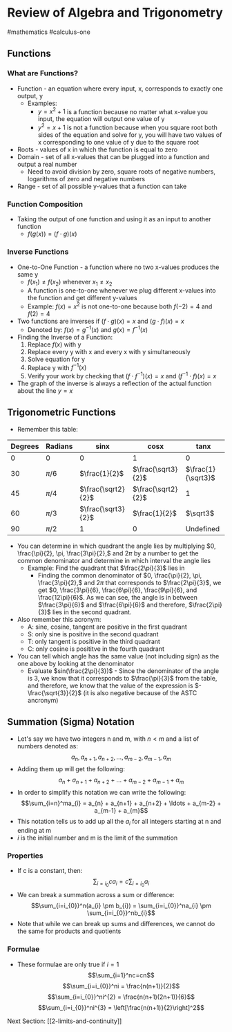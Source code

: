 # Review of Algebra and Trigonometry
#mathematics #calculus-one

## Functions
### What are Functions?
 - Function - an equation where every input, x, corresponds to exactly one output, y
	 - Examples:
		 - $y = x^{2} + 1$ is a function because no matter what x-value you input, the equation will output one value of y
		 - $y^{2} = x + 1$ is not a function because when you square root both sides of the equation and solve for y, you will have two values of x corresponding to one value of y due to the square root
 - Roots - values of x in which the function is equal to zero
 - Domain - set of all x-values that can be plugged into a function and output a real number
	 - Need to avoid division by zero, square roots of negative numbers, logarithms of zero and negative numbers
 - Range - set of all possible y-values that a function can take

### Function Composition
 - Taking the output of one function and using it as an input to another function
	 - $f(g(x)) = (f \cdot g)(x)$

### Inverse Functions
 - One-to-One Function - a function where no two x-values produces the same y
	 - $f(x_{1}) \neq f(x_{2})$ whenever $x_{1} \neq x_{2}$
	 - A function is one-to-one whenever we plug different x-values into the function and get different y-values
	 - Example: $f(x) = x^2$ is not one-to-one because both $f(-2) = 4$ and $f(2) = 4$
 - Two functions are inverses if $(f \cdot g)(x) = x$ and $(g \cdot f)(x) = x$
	 - Denoted by: $f(x) = g^{-1}(x)$ and $g(x) = f^{-1}(x)$
 - Finding the Inverse of a Function:
	 1. Replace $f(x)$ with y
	 2. Replace every y with x and every x with y simultaneously
	 3. Solve equation for y
	 4. Replace y with $f^{-1}(x)$
	 5. Verify your work by checking that $(f \cdot f^{-1})(x) = x$ and $(f^{-1} \cdot f)(x) = x$
 - The graph of the inverse is always a reflection of the actual function about the line $y = x$

## Trigonometric Functions
 - Remember this table:

| Degrees | Radians | sinx | cosx | tanx |
| ------- | ------- | ---- | ---- | ---- |
| 0       | 0       | 0      | 1     | 0     |
| 30      | $\pi/6$ | $\frac{1}{2}$     | $\frac{\sqrt3}{2}$     | $\frac{1}{\sqrt3}$     |
| 45      | $\pi/4$ | $\frac{\sqrt2}{2}$     | $\frac{\sqrt2}{2}$     | 1     |
| 60      | $\pi/3$ | $\frac{\sqrt3}{2}$     | $\frac{1}{2}$     | $\sqrt3$     |
| 90      | $\pi/2$ | 1     | 0     | Undefined     |
 - You can determine in which quadrant the angle lies by multiplying $0, \frac{\pi}{2}, \pi, \frac{3\pi}{2},$ and $2\pi$ by a number to get the common denominator and determine in which interval the angle lies
	 - Example: Find the quadrant that $\frac{2\pi}{3}$ lies in
		 - Finding the common denominator of $0, \frac{\pi}{2}, \pi, \frac{3\pi}{2},$ and $2\pi$ that corresponds to $\frac{2\pi}{3}$, we get $0, \frac{3\pi}{6}, \frac{6\pi}{6}, \frac{9\pi}{6}, and \frac{12\pi}{6}$. As we can see, the angle is in between $\frac{3\pi}{6}$ and $\frac{6\pi}{6}$ and therefore, $\frac{2\pi}{3}$ lies in the second quadrant.
 - Also remember this acronym:
	 - A: sine, cosine, tangent are positive in the first quadrant
	 - S: only sine is positive in the second quadrant
	 - T: only tangent is positive in the third quadrant
	 - C: only cosine is posititve in the fourth quadrant
 - You can tell which angle has the same value (not including sign) as the one above by looking at the denominator
	 - Evaluate $sin(\frac{2\pi}{3})$ - Since the denominator of the angle is 3, we know that it corresponds to $\frac{\pi}{3}$ from the table, and therefore, we know that the value of the expression is $-\frac{\sqrt{3}}{2}$ (it is also negative because of the ASTC ancronym)

## Summation (Sigma) Notation
 - Let's say we have two integers n and m, with $n < m$ and a list of numbers denoted as: $$a_{n}, a_{n+1}, a_{n+2}, \ldots, a_{m-2}, a_{m-1}, a_{m}$$
 - Adding them up will get the following: $$a_{n} + a_{n+1} + a_{n+2} + \ldots + a_{m-2} + a_{m-1} + a_{m}$$
 - In order to simplify this notation we can write the following: $$\sum_{i=n}^ma_{i} = a_{n} + a_{n+1} + a_{n+2} + \ldots + a_{m-2} + a_{m-1} + a_{m}$$
 - This notation tells us to add up all the $a_{i}$ for all integers starting at n and ending at m
 - $i$ is the initial number and m is the limit of the summation

### Properties
 - If c is a constant, then: $$\sum_{i=i_{0}}ca_{i} = c\sum_{i=i_{0}}a_{i}$$
 - We can break a summation across a sum or difference: $$\sum_{i=i_{0}}^n(a_{i} \pm b_{i}) = \sum_{i=i_{0}}^na_{i} \pm \sum_{i=i_{0}}^nb_{i}$$
 - Note that while we can break up sums and differences, we cannot do the same for products and quotients

### Formulae
 - These formulae are only true if $i=1$
$$\sum_{i=1}^nc=cn$$
$$\sum_{i=i_{0}}^ni = \frac{n(n+1)}{2}$$
$$\sum_{i=i_{0}}^ni^{2} = \frac{n(n+1)(2n+1)}{6}$$
$$\sum_{i=i_{0}}^ni^{3} = \left[\frac{n(n+1)}{2}\right]^2$$



Next Section: [[2-limits-and-continuity]]